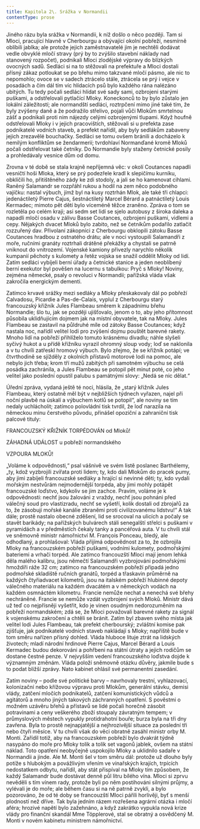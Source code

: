```yaml
---
title: Kapitola 2\. Srážka v Normandii
contentType: prose
---
```


Jiného rázu byla srážka v Normandii, k níž došlo o něco později. Tam si Mloci, pracující hlavně v Cherbourgu a obývající okolní pobřeží, nesmírně oblíbili jablka; ale protože jejich zaměstnavatelé jim je nechtěli dodávat vedle obvyklé mločí stravy (prý by to zvýšilo stavební náklady nad stanovený rozpočet), podnikali Mloci zlodějské výpravy do blízkých ovocných sadů. Sedláci si na to stěžovali na prefektuře a Mloci dostali přísný zákaz potloukat se po břehu mimo takzvané mločí pásmo, ale nic to nepomohlo; ovoce se v sadech ztrácelo stále, ztrácela se prý i vejce v posadách a čím dál tím víc hlídacích psů bylo každého rána nalézáno ubitých. Tu tedy počali sedláci hlídat své sady sami, ozbrojeni starými puškami, a odstřelovali pytlačící Mloky. Koneckonců to by bylo zůstalo jen lokální záležitostí; ale normandští sedláci, roztrpčení mimo jiné také tím, že byly zvýšeny daně a že podražilo střelivo, pojali vůči Mlokům smrtelnou zášť a podnikali proti nim nájezdy celými ozbrojenými tlupami. Když houfně odstřelovali Mloky i v jejich pracovištích, stěžovali si u prefekta zase podnikatelé vodních staveb, a prefekt nařídil, aby byly sedlákům zabaveny jejich zrezavělé bouchačky. Sedláci se tomu ovšem bránili a docházelo k nemilým konfliktům se žendarmerií; tvrdohlaví Normanďané kromě Mloků počali odstřelovat také četníky. Do Normandie byly staženy četnické posily a prohledávaly vesnice dům od domu.

Zrovna v té době se stala krajně nepříjemná věc: v okolí Coutances napadli vesničtí hoši Mloka, který se prý podezřele kradl k slepičímu kurníku, obklíčili ho, přitištěného zády ke zdi stodoly, a jali se ho kamenovat cihlami. Raněný Salamandr se rozpřáhl rukou a hodil na zem něco podobného vajíčku: nastal výbuch, jímž byl na kusy roztrhán Mlok, ale také tři chlapci: jedenáctiletý Pierre Cajus, šestnáctiletý Marcel Bérard a patnáctiletý Louis Kermadec; mimoto pět dětí bylo víceméně těžce zraněno. Zpráva o tom se rozletěla po celém kraji; asi sedm set lidí se sjelo autobusy z široka daleka a napadli mločí osadu v zálivu Basse Coutances, ozbrojeni puškami, vidlemi a cepy. Nějakých dvacet Mloků bylo zabito, než se četníkům podařilo zatlačit rozzuřený dav. Přivolaní zákopníci z Cherbourgu obklopili zátoku Basse Coutances hradbou z ostnatého drátu; ale v noci vystoupili Salamandři z moře, ručními granáty roztrhali drátěné překážky a chystali se patrně vniknout do vnitrozemí. Vojenské kamiony přivezly narychlo několik kumpanií pěchoty s kulomety a řetěz vojska se snažil oddělit Mloky od lidí. Zatím sedláci vybíjeli berní úřady a četnické stanice a jeden neoblíbený berní exekutor byl pověšen na lucernu s tabulkou: Pryč s Mloky! Noviny, zejména německé, psaly o revoluci v Normandii; pařížská vláda však zakročila energickým dementi.

Zatímco krvavé srážky mezi sedláky a Mloky přeskakovaly dál po pobřeží Calvadosu, Picardie a Pas-de-Calais, vyplul z Cherbourgu starý francouzský křižník Jules Flambeau směrem k západnímu břehu Normandie; šlo tu, jak se později ujišťovalo, jenom o to, aby jeho přítomnost působila uklidňujícím dojmem jak na místní obyvatele, tak na Mloky. Jules Flambeau se zastavil na půldruhé míle od zátoky Basse Coutances; když nastala noc, nařídil velitel lodi pro zvýšení dojmu pouštět barevné rakety. Mnoho lidí na pobřeží přihlíželo tomuto krásnému divadlu; náhle slyšeli syčivý hukot a u přídě křižníku vyrazil ohromný sloup vody; loď se naklonila a v tu chvíli zatřeskl hromový výbuch. Bylo zřejmo, že se křižník potápí; ve čtvrthodině se sjížděly z okolních přístavů motorové lodi na pomoc, ale nebylo jich třeba; krom tří mužů zabitých při samotném výbuchu se celá posádka zachránila, a Jules Flambeau se potopil pět minut poté, co jeho velitel jako poslední opustil palubu s památnými slovy: „Nedá se nic dělat.“

Úřední zpráva, vydaná ještě té noci, hlásila, že „starý křižník Jules Flambeau, který ostatně měl být v nejbližších týdnech vyřazen, najel při noční plavbě na úskalí a výbuchem kotlů se potopil“, ale noviny se tím nedaly uchlácholit; zatímco polovládní tisk tvrdil, že loď narazila na německou minu čerstvého původu, přinášel opoziční a zahraniční tisk palcové tituly:

FRANCOUZSKÝ KŘIŽNÍK TORPÉDOVÁN od Mloků!

ZÁHADNÁ UDÁLOST u pobřeží normandského

VZPOURA MLOKŮ!

„Voláme k odpovědnosti,“ psal vášnivě ve svém listě poslanec Barthélemy, „ty, kdož vyzbrojili zvířata proti lidem; ty, kdo dali Mlokům do pracek pumy, aby jimi zabíjeli francouzské sedláky a hrající si nevinné děti; ty, kdo vydali mořským nestvůrám nejmodernější torpéda, aby jimi mohly potápět francouzské loďstvo, kdykoliv se jim zachce. Pravím, voláme je k odpovědnosti: nechť jsou žalováni z vraždy, nechť jsou pohnáni před válečný soud pro vlastizradu, nechť se vyšetří, kolik dostali od zbrojařů za to, že zásobují mořské kanálie zbraněmi proti civilizovanému lidstvu!“ A tak dále; prostě nastalo obecné zděšení, lid se srocoval na ulicích a počaly se stavět barikády; na pařížských bulvárech stáli senegalští střelci s puškami v pyramidách a v předměstích čekaly tanky a pancéřová auta. V tu chvíli stál ve sněmovně ministr námořnictví M. François Ponceau, bledý, ale odhodlaný, a prohlašoval: Vláda přijímá odpovědnost za to, že ozbrojila Mloky na francouzském pobřeží puškami, vodními kulomety, podmořskými bateriemi a vrhači torpéd. Ale zatímco francouzští Mloci mají jenom lehká děla malého kalibru, jsou němečtí Salamandři vyzbrojováni podmořskými hmoždíři ráže 32 cm; zatímco na francouzském pobřeží připadá jedno podmořské skladiště ručních granátů, torpéd a třaskavin průměrně na každých čtyřiadvacet kilometrů, jsou na italském pobřeží hlubinné depoty válečného materiálu na každém dvacátém a v německých vodách na každém osmnáctém kilometru. Francie nemůže nechat a nenechá své břehy nechráněné. Francie se nemůže vzdát vyzbrojení svých Mloků. Ministr dává už teď co nejpřísněji vyšetřit, kdo je vinen osudným nedorozuměním na pobřeží normandském; zdá se, že Mloci považovali barevné rakety za signál k vojenskému zakročení a chtěli se bránit. Zatím byl zbaven svého místa jak velitel lodi Jules Flambeau, tak prefekt cherbourský; zvláštní komise pak zjišťuje, jak podnikatelé vodních staveb nakládají s Mloky; napříště bude v tom směru nařízen přísný dohled. Vláda hluboce lituje ztrát na lidských životech; mladí národní hrdinové Pierre Cajus, Marcel Bérard a Louis Kermadec budou dekorováni a pohřbeni na státní útraty a jejich rodičům se dostane čestné penze. V nejvyšším vedení francouzského loďstva dojde k významným změnám. Vláda položí sněmovně otázku důvěry, jakmile bude s to podat bližší zprávy. Nato kabinet ohlásil své permanentní zasedání.

Zatím noviny – podle své politické barvy – navrhovaly trestní, vyhlazovací, kolonizační nebo křížovou výpravu proti Mlokům, generální stávku, demisi vlády, zatčení mločích podnikatelů, zatčení komunistických vůdců a agitátorů a mnoho jiných takových záchranných opatření. S pověstmi o možném uzávěru břehů a přístavů se lidé počali horečně zásobit potravinami a ceny veškerého zboží stoupaly závratným tempem; v průmyslových městech vypukly protidrahotní bouře; burza byla na tři dny zavřena. Byla to prostě nejnapjatější a nejhrozivější situace za poslední tři nebo čtyři měsíce. V tu chvíli však do věci obratně zasáhl ministr orby M. Monti. Zařídil totiž, aby na francouzském pobřeží bylo dvakrát týdně nasypáno do moře pro Mloky tolik a tolik set vagonů jablek, ovšem na státní náklad. Toto opatření neobyčejně uspokojilo Mloky a uklidnilo sadaře v Normandii a jinde. Ale M. Monti šel v tom směru dál: protože už dlouho byly potíže s hlubokým a povážlivým vřením ve vinařských krajích, trpících nedostatkem odbytu, nařídil, aby stát přispíval na Mloky tím způsobem, že každý Salamandr bude dostávat denně půl litru bílého vína. Mloci si zprvu nevěděli s tím vínem rady, protože byli po něm postihováni silnými průjmy, a vylévali je do moře; ale během času si na ně patrně zvykli, a bylo pozorováno, že od té doby se francouzští Mloci pářili horlivěji, byť s menší plodností než dříve. Tak byla jedním rázem rozřešena agrární otázka i mločí aféra; hrozivé napětí bylo zažehnáno, a když zakrátko vypukla nová krize vlády pro finanční skandál Mme Töpplerové, stal se obratný a osvědčený M. Monti v novém kabinetu ministrem námořnictví.
